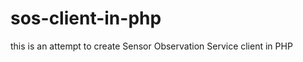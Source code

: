 sos-client-in-php
=================

this is an attempt to create Sensor Observation Service client in PHP

